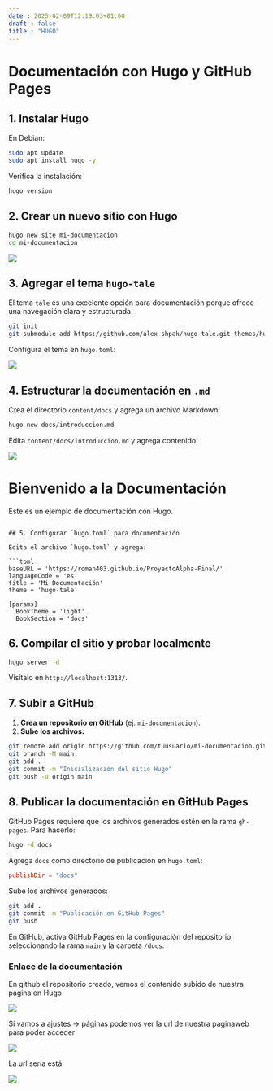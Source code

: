 ```yaml
---
date : 2025-02-09T12:19:03+01:00
draft : false
title : "HUGO"
---
```


# Documentación con Hugo y GitHub Pages

## 1. Instalar Hugo

En Debian:

```bash
sudo apt update
sudo apt install hugo -y
```

Verifica la instalación:

```bash
hugo version
```

## 2. Crear un nuevo sitio con Hugo

```bash
hugo new site mi-documentacion
cd mi-documentacion
```

![](https://roman403.github.io/ProyectoAlpha-Final/temahugo.png)

## 3. Agregar el tema `hugo-tale`

El tema `tale` es una excelente opción para documentación porque ofrece una navegación clara y estructurada.

```bash
git init
git submodule add https://github.com/alex-shpak/hugo-tale.git themes/hugo-tale
```

Configura el tema en `hugo.toml`:

![](https://roman403.github.io/ProyectoAlpha-Final/temahugo2.png)


## 4. Estructurar la documentación en `.md`

Crea el directorio `content/docs` y agrega un archivo Markdown:

```bash
hugo new docs/introduccion.md
```

Edita `content/docs/introduccion.md` y agrega contenido:

![](https://roman403.github.io/ProyectoAlpha-Final/contenidohugo.png)


# Bienvenido a la Documentación

Este es un ejemplo de documentación con Hugo.
```

## 5. Configurar `hugo.toml` para documentación

Edita el archivo `hugo.toml` y agrega:

```toml
baseURL = 'https://roman403.github.io/ProyectoAlpha-Final/'
languageCode = 'es'
title = 'Mi Documentación'
theme = 'hugo-tale'

[params]
  BookTheme = 'light'
  BookSection = 'docs'
```

## 6. Compilar el sitio y probar localmente

```bash
hugo server -d
```

Visítalo en `http://localhost:1313/`.

## 7. Subir a GitHub

1. **Crea un repositorio en GitHub** (ej. `mi-documentacion`).
2. **Sube los archivos:**

```bash
git remote add origin https://github.com/tuusuario/mi-documentacion.git
git branch -M main
git add .
git commit -m "Inicialización del sitio Hugo"
git push -u origin main
```

## 8. Publicar la documentación en GitHub Pages

GitHub Pages requiere que los archivos generados estén en la rama `gh-pages`. Para hacerlo:

```bash
hugo -d docs
```

Agrega `docs` como directorio de publicación en `hugo.toml`:

```toml
publishDir = "docs"
```

Sube los archivos generados:

```bash
git add .
git commit -m "Publicación en GitHub Pages"
git push
```

En GitHub, activa GitHub Pages en la configuración del repositorio, seleccionando la rama `main` y la carpeta `/docs`.

### Enlace de la documentación

En github el repositorio creado, vemos el contenido subido de nuestra pagina en Hugo

![](https://roman403.github.io/ProyectoAlpha-Final/gihub.png)

Si vamos a ajustes -> páginas podemos ver la url de nuestra paginaweb para poder acceder 

![](https://roman403.github.io/ProyectoAlpha-Final/gihub2.png)

La url sería está:

![](https://roman403.github.io/ProyectoAlpha-Final/urlgihub.png)
